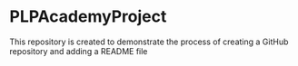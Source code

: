 # PLPAcademyProject
This repository is created to demonstrate the process of creating a GitHub repository and adding a README file
